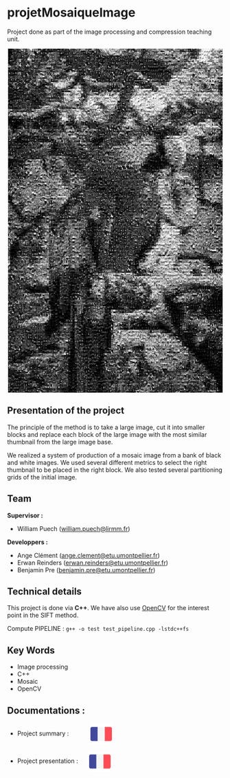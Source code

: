 # projetMosaiqueImage

Project done as part of the image processing and compression teaching unit.

<p align="center">
<a href="./presentations/mosaique100X100.jpg">
<img align="center" src="./presentations/mosaique100X100.jpg" width="500" height="800"/>
</a>
</p>

## Presentation of the project 

The principle of the method is to take a large image, cut it into smaller blocks and replace each block of the large image with the most similar thumbnail from the large image base.

We realized a system of production of a mosaic image from a bank of black and white images.
We used several different metrics to select the right thumbnail to be placed in the right block. We also tested several partitioning grids of the initial image.

## Team
<b>Supervisor :</b>    
-  William Puech (william.puech@lirmm.fr) 

<b>Developpers :</b>
- Ange Clément (ange.clement@etu.umontpellier.fr) 
- Erwan Reinders (erwan.reinders@etu.umontpellier.fr) 
- Benjamin Pre (benjamin.pre@etu.umontpellier.fr) 

## Technical details
This project is done via <b>C++</b>.
We have also use [OpenCV](https://docs.opencv.org/4.x/db/deb/tutorial_display_image.html) for the interest point in the SIFT method.

Compute PIPELINE : `g++ -o test test_pipeline.cpp -lstdc++fs`

## Key Words
- Image processing
- C++
- Mosaic
- OpenCV

## Documentations :
- Project summary : &emsp;&emsp;&emsp;
[<img align="center" src="./presentations/french.png" width="50" height="50"/>](./presentations/RAPPORT_DE_PROJET_IMAGE-HAI809I_HAI804I.pdf)

- Project presentation : &nbsp;&emsp;
[<img align="center" src="./presentations/french.png" width="50" height="50"/>](./presentations/Mosaïque.pdf)


